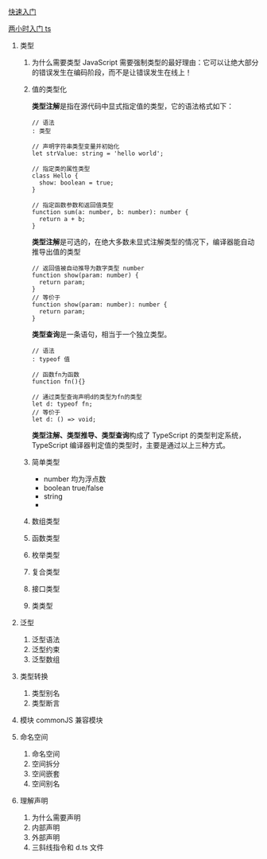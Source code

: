 [快速入门](https://mp.weixin.qq.com/s/ps4qRtkDJSeWUiEw5nqIOg)

[两小时入门 ts](https://github.com/joye61/typescript-tutorial)

1. 类型

   1. 为什么需要类型
      JavaScript 需要强制类型的最好理由：它可以让绝大部分的错误发生在编码阶段，而不是让错误发生在线上！
   2. 值的类型化

      **类型注解**是指在源代码中显式指定值的类型，它的语法格式如下：

      ```
      // 语法
      : 类型

      // 声明字符串类型变量并初始化
      let strValue: string = 'hello world';

      // 指定类的属性类型
      class Hello {
        show: boolean = true;
      }

      // 指定函数参数和返回值类型
      function sum(a: number, b: number): number {
        return a + b;
      }
      ```

      **类型注解**是可选的，在绝大多数未显式注解类型的情况下，编译器能自动推导出值的类型

      ```
      // 返回值被自动推导为数字类型 number
      function show(param: number) {
        return param;
      }
      // 等价于
      function show(param: number): number {
        return param;
      }
      ```

      **类型查询**是一条语句，相当于一个独立类型。

      ```
      // 语法
      : typeof 值

      // 函数fn为函数
      function fn(){}

      // 通过类型查询声明d的类型为fn的类型
      let d: typeof fn;
      // 等价于
      let d: () => void;
      ```

      **类型注解、类型推导、类型查询**构成了 TypeScript 的类型判定系统，TypeScript 编译器判定值的类型时，主要是通过以上三种方式。

   3. 简单类型
      - number 均为浮点数
      - boolean true/false
      - string
      - 
   4. 数组类型
   5. 函数类型
   6. 枚举类型
   7. 复合类型
   8. 接口类型
   9. 类类型

2. 泛型
   1. 泛型语法
   2. 泛型约束
   3. 泛型数组
3. 类型转换
   1. 类型别名
   2. 类型断言
4. 模块
   commonJS 兼容模块
5. 命名空间
   1. 命名空间
   2. 空间拆分
   3. 空间嵌套
   4. 空间别名
6. 理解声明
   1. 为什么需要声明
   2. 内部声明
   3. 外部声明
   4. 三斜线指令和 d.ts 文件
